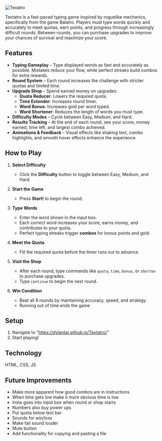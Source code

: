 ![Texatro](https://media.discordapp.net/attachments/1192937757966868612/1409534061487329360/NAME.png?ex=68adba64&is=68ac68e4&hm=08ecf93d605ae11f1d55faf5cc63d77bbcbc239f0ecf2a319f9f28f9bb3e2b8f&=&format=webp&quality=lossless&width=1604&height=341)

Textatro is a fast-paced typing game inspired by roguelike mechanics, specifically from the game Balatro. Players must type words quickly and accurately to meet quotas, earn points, and progress through increasingly difficult rounds. Between rounds, you can purchase upgrades to improve your chances of survival and maximize your score.

## Features

- **Typing Gameplay** – Type displayed words as fast and accurately as possible. Mistakes reduce your flow, while perfect streaks build combos for extra rewards.
- **Round System** – Each round increases the challenge with stricter quotas and limited time.
- **Upgrade Shop** – Spend earned money on upgrades:
  - **Quota Reducer**: Lowers the required quota.
  - **Time Extender**: Increases round timer.
  - **Word Bonus**: Increases gold per word typed.
  - **Word Shortener**: Reduces the length of words you must type.
- **Difficulty Modes** – Cycle between Easy, Medium, and Hard.
- **Results Tracking** – At the end of each round, see your score, money earned, time left, and largest combo achieved.
- **Animations & Feedback** – Visual effects like shaking text, combo highlights, and smooth hover effects enhance the experience.

## How to Play

1. **Select Difficulty**

   - Click the **Difficulty** button to toggle between Easy, Medium, and Hard.

2. **Start the Game**

   - Press **Start!** to begin the round.

3. **Type Words**

   - Enter the word shown in the input box.
   - Each correct word increases your score, earns money, and contributes to your quota.
   - Perfect typing streaks trigger **combos** for bonus points and gold.

4. **Meet the Quota**

   - Fill the required quota before the timer runs out to advance.

5. **Visit the Shop**

   - After each round, type commands like `quota`, `time`, `bonus`, or `shorten` to purchase upgrades.
   - Type `continue` to begin the next round.

6. **Win Condition**
   - Beat all 9 rounds by maintaining accuracy, speed, and strategy.
   - Running out of time ends the game

## Setup

1. Navigate to "https://dylantai.github.io/Textatro/"
2. Start playing!

## Technology
HTML, CSS, JS

## Future Improvements

- Make more apparent how good combos are in instructions
- When time gets low make it more obvious time is low
- Insta goes into input box when round or shop starts
- Numbers also buy power ups
- Put quota below text bar
- Sounds for win/loss
- Make fail sound louder
- Mute button
- Add functionality for copying and pasting a file
